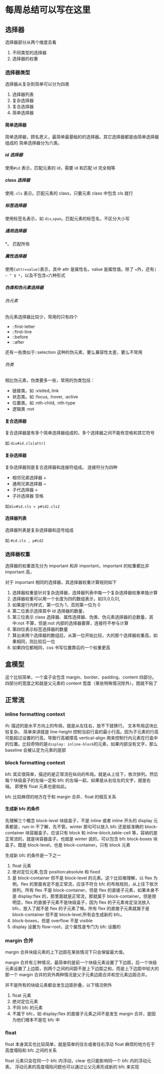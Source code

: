 # 每周总结可以写在这里

## 选择器

选择器部分从两个维度去看

1. 不同类型的选择器
2. 选择器的权重

### 选择器类型

选择器从复杂到简单可以分为四类

1. 选择器列表
2. 复杂选择器
3. 复合选择器
4. 简单选择器

#### 简单选择器

简单选择器，顾名思义，最简单最基础的的选择器。其它选择器都是由简单选择器组成的
简单选择器分为六类。

##### id 选择器

使用`#id` 表示，匹配元素的 id，需要 id 和匹配 id 完全相等

##### class 选择器

使用`.cls` 表示。匹配元素的 class，只要元素 class 中包含 cls 就行

##### 标签选择器

使用标签名表示，如 `div`,`span`。匹配元素的标签名，不区分大小写

##### 通用选择器

\*。 匹配所有

##### 属性选择器

使用`[attr=value]`表示，其中 attr 是属性名，value 是属性值。除了 `=`外，还有`| ~ ^ $ *`，以及不包含`=`六种形式

##### 伪类和伪元素选择器

###### 伪元素

伪元素选择器比较少，常用的只有四个

-   ::first-letter
-   ::first-line
-   ::before
-   ::after

还有一些类似于::selection 这种的伪元素，要么兼容性太差，要么不常用

###### 伪类

相比伪元素，伪类要多一些，常用的伪类包括：

-   链接类。如 :visited,:link
-   状态类。如 :focus, :hover, :active
-   位置类。如 :nth-child, :nth-type
-   逻辑类 :not

#### 复合选择器

复合选择器是有多个简单选择器组成的，多个选择器之间不能有空格和其它符号

如 `div#id.cls[attr]`

#### 复杂选择器

复杂选择器则是复合选择器和连接符组成。
连接符分为四种

-   相邻兄弟选择器 +
-   通用兄弟选择器 ~
-   子代选择器 >
-   子孙选择器 空格

如`div#id.cls > p#id2.cls2`

#### 选择器列表

选择器列表是复杂选择器和逗号组成

如 `#id.cls , p#id2`

### 选择器权重

选择器的权重首先分为 important 和非 important，important 的权重都比非 important 高，

对于 important 相同的选择器，其选择器权重计算规则如下

1. 选择器权重是针对复杂选择器，选择器列表中每一个复杂选择器权重单独计算
2. 选择器权重可以用一个长度为四的数组表示，如[0,0,0,0],
3. 如果是行内样式，第一位为 1，否则第一位为 0
4. 第二位表示选择其中 id 选择器的数量，
5. 第三位表示 class 选择器、属性选择器、伪类、伪元素选择器的总数量，其中:not 不算，但是:not 内部的选择器要算，连接符不参与计算
6. 第四位表示标签选择器的数量
7. 算出来两个选择器的数组后，从第一位开始比较，大的那个选择器权重高，如果相同，则比较后一位
8. 如果四位都相同，css 书写位置靠后的一个权重更高

## 盒模型

这个比较简单，一个盒子会包含 margin、border、padding、content 四部分。四部分的宽度之和就是父元素的 content 宽度（某些特殊情况除外）。图就不贴了

## 正常流

### inline formatting context

ifc 描述的是水平方向上的布局，就是从左往右，放不下就换行。
文本布局这块比较复杂。
简单来讲就是 line-height 控制当前行盒的最小行高。因为子元素的行高可能超过设置的行高，导致行高被撑高
vertical-align 用来控制行内元素在行盒中的位置。比较奇特的是`display: inline-block`的元素，如果内部没有文字，那么 baseline 会被认定为元素的底部

### block formatting context

bfc 其实很简单，描述的是正常流在纵向的布局。就是从上往下，依次排列。然后每个块级盒子的左端一定和 bfc 的左端一起，如果是从右往左的文字，就是右端。
即使有 float 元素也是如此。

bfc 比较麻烦的地方在于和 margin 合并、float 的相互关系

#### 生成新 bfc 的条件

先理解三个概念
block-level 块级盒子，不是 inline 或者 inline 开头的 display 元素都是，run-in 不了解，先不管。winter 那句可以放入 bfc 还是挺准确的
block-container 块容器盒子。应该只有 block 和 inline-block,table-cell 等，容纳的是正常流的，就是块容器盒子。也就是 winter 说的，可以包含 bfc
block-boxes 块盒子。既是 block-level，也是 block-container。只有 block 元素

生成新 bfc 的条件是一下之一

1. float 元素
2. 绝对定位元素,包含 position:absolute 和 fixed
3. 是 block-container 但不是 block-level 的元素。这个比较难理解，以 flex 为例。flex 的里面肯定不是正常流，应该不符合 bfc 的布局规则，从上往下依次排列。所有 flex 不是 block-container，但是 flex 的直接子元素，如果本身不是 display:flex 的，那里面就是正常流，那就属于 block-container。但是很明显，flex 的直接子元素不是块级盒子，因为 flex 的子元素肯定没法放入 bfc，放入了就不是 flex 的子元素了嘛。所有 flex 的直接子元素就属于是 block-container 但不是 block-level,所有会生成新的 bfc。
4. block-boxes，但是 overflow 不是 visible
5. display 设置为 flow-root，这个属性是专门为 bfc 设置的

### margin 合并

margin 合并块级元素的上下边距在某些情况下只会保留最大值。

margin 合并有三种情况，最简单的是前一个块级元素设置了下边距，后一个块级元素设置了上边距，则两个之间的间距不是上下边距之和，而是上下边距中较大的那一个
margin 合并的另外两种情况是父子元素边距合并和空元素边距合并。

并不是所有的块级元素都会发生边距折叠，以下情况例外

1. float 元素
2. 绝对定位元素
3. 不同 bfc 的元素
4. 不属于 bfc，如 display:flex 的直接子元素之间不是发生 margin 合并，是因为他们根本不是在 bfc 中

### float

float 本身其实也比较简单，就是简单的往左或者往右浮动
float 麻烦的地方在于高度塌陷和 bfc 之间的关系

float 元素只会在同一个 bfc 内浮动，clear 也只能影响同一个 bfc 内的浮动元素。
浮动元素的高度塌陷问题也可以通过让父元素形成新的 bfc 来实现
